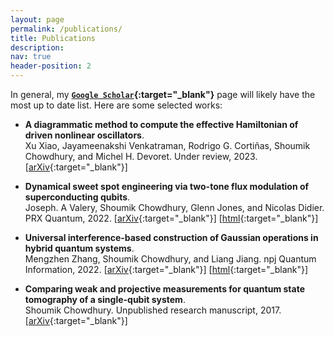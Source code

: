 ```yaml
---
layout: page
permalink: /publications/
title: Publications
description:
nav: true
header-position: 2
---
```


In general, my **[`Google Scholar`](https://scholar.google.com/citations?user=jheWYGwAAAAJ){:target="_blank"}** page will likely have the most up to date list. Here are some selected works:

- **A diagrammatic method to compute the effective Hamiltonian of driven nonlinear oscillators**. \
Xu Xiao, Jayameenakshi Venkatraman, Rodrigo G. Cortiñas, Shoumik Chowdhury, and Michel H. Devoret. Under review, 2023. [[arXiv](https://arxiv.org/abs/2304.13656){:target="_blank"}]

- **Dynamical sweet spot engineering via two-tone flux modulation of superconducting qubits**. \
Joseph. A Valery, Shoumik Chowdhury, Glenn Jones, and Nicolas Didier. PRX Quantum, 2022. [[arXiv](https://arxiv.org/abs/2104.07835){:target="_blank"}] [[html](https://journals.aps.org/prxquantum/abstract/10.1103/PRXQuantum.3.020337){:target="_blank"}]

- **Universal interference-based construction of Gaussian operations in hybrid quantum systems**. \
Mengzhen Zhang, Shoumik Chowdhury, and Liang Jiang. npj Quantum Information, 2022. [[arXiv](https://arxiv.org/abs/2007.02385){:target="_blank"}] [[html](https://www.nature.com/articles/s41534-022-00581-9){:target="_blank"}]

- **Comparing weak and projective measurements for quantum state tomography of a single-qubit system**. \
Shoumik Chowdhury. Unpublished research manuscript, 2017. [[arXiv](https://arxiv.org/abs/1711.03645){:target="_blank"}]
